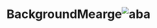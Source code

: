 # BackgroundMearge![aba](https://github.com/GauravJoshiJi/BackgroundMearge/assets/125949334/bd6f0c09-3487-4f3b-a30d-4d9fa21c3fec)
